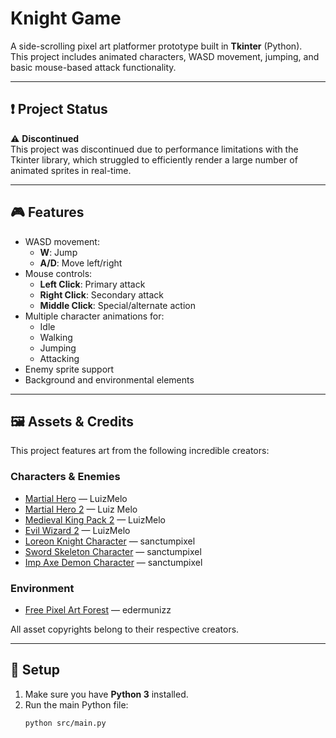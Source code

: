 # Knight Game

A side-scrolling pixel art platformer prototype built in **Tkinter** (Python).  
This project includes animated characters, WASD movement, jumping, and basic mouse-based attack functionality.

---

## ❗ Project Status

⚠️ **Discontinued**  
This project was discontinued due to performance limitations with the Tkinter library, which struggled to efficiently render a large number of animated sprites in real-time.

---

## 🎮 Features

- WASD movement:
  - **W**: Jump
  - **A/D**: Move left/right
- Mouse controls:
  - **Left Click**: Primary attack
  - **Right Click**: Secondary attack
  - **Middle Click**: Special/alternate action
- Multiple character animations for:
  - Idle
  - Walking
  - Jumping
  - Attacking
- Enemy sprite support
- Background and environmental elements

---

## 🖼️ Assets & Credits

This project features art from the following incredible creators:

### Characters & Enemies
- [Martial Hero](https://luizmelo.itch.io/martial-hero) — LuizMelo  
- [Martial Hero 2](https://luizmelo.itch.io/martial-hero-2) — Luiz Melo  
- [Medieval King Pack 2](https://luizmelo.itch.io/medieval-king-pack-2) — LuizMelo  
- [Evil Wizard 2](https://luizmelo.itch.io/evil-wizard-2) — LuizMelo  
- [Loreon Knight Character](https://sanctumpixel.itch.io/loreon-knight-character) — sanctumpixel 
- [Sword Skeleton Character](https://sanctumpixel.itch.io/sword-skeleton-pixel-art-character) — sanctumpixel
- [Imp Axe Demon Character](https://sanctumpixel.itch.io/imp-axe-demon-pixel-art-character) — sanctumpixel

### Environment
- [Free Pixel Art Forest](https://edermunizz.itch.io/free-pixel-art-forest) — edermunizz

All asset copyrights belong to their respective creators.

---

## 🔧 Setup

1. Make sure you have **Python 3** installed.
2. Run the main Python file:
   ```bash
   python src/main.py
   ```
